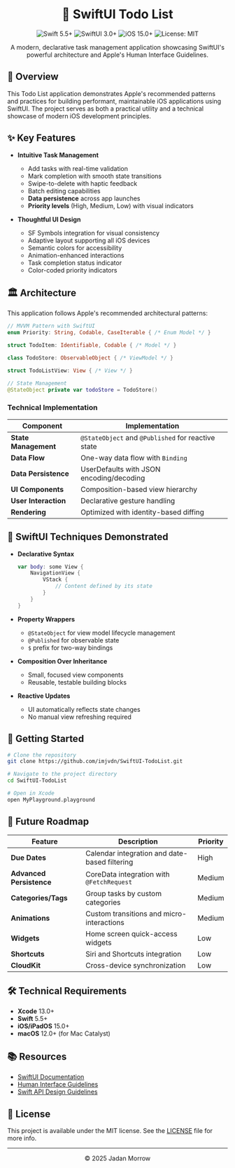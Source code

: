 <div align="center">

# 📝 SwiftUI Todo List

<p align="center">
  <img src="https://img.shields.io/badge/Swift-5.5+-orange.svg" alt="Swift 5.5+"/>
  <img src="https://img.shields.io/badge/SwiftUI-3.0+-blue.svg" alt="SwiftUI 3.0+"/>
  <img src="https://img.shields.io/badge/iOS-15.0+-lightgrey.svg" alt="iOS 15.0+"/>
  <img src="https://img.shields.io/badge/license-MIT-green.svg" alt="License: MIT"/>
</p>

<p align="center">A modern, declarative task management application showcasing SwiftUI's powerful architecture and Apple's Human Interface Guidelines.</p>

</div>

## 🌟 Overview

This Todo List application demonstrates Apple's recommended patterns and practices for building performant, maintainable iOS applications using SwiftUI. The project serves as both a practical utility and a technical showcase of modern iOS development principles.

## ✨ Key Features

- **Intuitive Task Management**
  - Add tasks with real-time validation
  - Mark completion with smooth state transitions
  - Swipe-to-delete with haptic feedback
  - Batch editing capabilities
  - **Data persistence** across app launches
  - **Priority levels** (High, Medium, Low) with visual indicators

- **Thoughtful UI Design**
  - SF Symbols integration for visual consistency
  - Adaptive layout supporting all iOS devices
  - Semantic colors for accessibility
  - Animation-enhanced interactions
  - Task completion status indicator
  - Color-coded priority indicators

## 🏛 Architecture

This application follows Apple's recommended architectural patterns:

```swift
// MVVM Pattern with SwiftUI
enum Priority: String, Codable, CaseIterable { /* Enum Model */ }

struct TodoItem: Identifiable, Codable { /* Model */ }

class TodoStore: ObservableObject { /* ViewModel */ }

struct TodoListView: View { /* View */ }

// State Management
@StateObject private var todoStore = TodoStore()
```

### Technical Implementation

| Component | Implementation |
|-----------|----------------|
| **State Management** | `@StateObject` and `@Published` for reactive state |
| **Data Flow** | One-way data flow with `Binding` |
| **Data Persistence** | UserDefaults with JSON encoding/decoding |
| **UI Components** | Composition-based view hierarchy |
| **User Interaction** | Declarative gesture handling |
| **Rendering** | Optimized with identity-based diffing |

## 📱 SwiftUI Techniques Demonstrated

- **Declarative Syntax**
  ```swift
  var body: some View {
      NavigationView {
          VStack {
              // Content defined by its state
          }
      }
  }
  ```

- **Property Wrappers**
  - `@StateObject` for view model lifecycle management
  - `@Published` for observable state
  - `$` prefix for two-way bindings

- **Composition Over Inheritance**
  - Small, focused view components
  - Reusable, testable building blocks

- **Reactive Updates**
  - UI automatically reflects state changes
  - No manual view refreshing required

## 🚀 Getting Started

```bash
# Clone the repository
git clone https://github.com/imjvdn/SwiftUI-TodoList.git

# Navigate to the project directory
cd SwiftUI-TodoList

# Open in Xcode
open MyPlayground.playground
```

## 🔮 Future Roadmap

| Feature | Description | Priority |
|---------|-------------|----------|
| **Due Dates** | Calendar integration and date-based filtering | High |
| **Advanced Persistence** | CoreData integration with `@FetchRequest` | Medium |
| **Categories/Tags** | Group tasks by custom categories | Medium |
| **Animations** | Custom transitions and micro-interactions | Medium |
| **Widgets** | Home screen quick-access widgets | Low |
| **Shortcuts** | Siri and Shortcuts integration | Low |
| **CloudKit** | Cross-device synchronization | Low |

## 🛠 Technical Requirements

- **Xcode** 13.0+
- **Swift** 5.5+
- **iOS/iPadOS** 15.0+
- **macOS** 12.0+ (for Mac Catalyst)

## 📚 Resources

- [SwiftUI Documentation](https://developer.apple.com/documentation/swiftui)
- [Human Interface Guidelines](https://developer.apple.com/design/human-interface-guidelines/)
- [Swift API Design Guidelines](https://swift.org/documentation/api-design-guidelines/)

## 📄 License

This project is available under the MIT license. See the [LICENSE](LICENSE) file for more info.

---

<div align="center">
<p>© 2025 Jadan Morrow</p>
</div>
